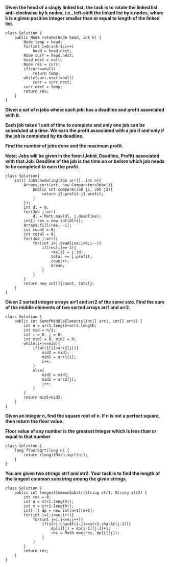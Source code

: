 **Given the head of a singly linked list, the task is to rotate the linked list anti-clockwise by k nodes, i.e., left-shift the linked list by k nodes, where k is a given positive integer smaller than or equal to length of the linked list.**
```
class Solution {
    public Node rotate(Node head, int k) {
        Node temp = head;
        for(int i=0;i<k-1;i++)
            head = head.next;
        Node curr = head.next;
        head.next = null;
        Node res = curr;
        if(curr==null)
            return temp;
        while(curr.next!=null)
            curr = curr.next;
        curr.next = temp;
        return res;
    }
}
```
**Given a set of n jobs where each jobi has a deadline and profit associated with it.**

**Each job takes 1 unit of time to complete and only one job can be scheduled at a time. We earn the profit associated with a job if and only if the job is completed by its deadline.**

**Find the number of jobs done and the maximum profit.**

**Note: Jobs will be given in the form (Jobid, Deadline, Profit) associated with that Job. Deadline of the job is the time on or before which job needs to be completed to earn the profit.**
```
class Solution{
    int[] JobScheduling(Job arr[], int n){
        Arrays.sort(arr, new Comparator<Job>(){
            public int compare(Job j1, Job j2){
                return j2.profit-j1.profit;
            }
        });
        int dl = 0;
        for(Job j:arr)
            dl = Math.max(dl, j.deadline);
        int[] res = new int[dl+1];
        Arrays.fill(res, -1);
        int count = 0;
        int total = 0;
        for(Job j:arr){
            for(int i=j.deadline;i>0;i--){
                if(res[i]==-1){
                    res[i] = j.id;
                    total += j.profit;
                    count++;
                    break;
                }
            }
        }
        return new int[]{count, total};
    }
}
```
**Given 2 sorted integer arrays arr1 and arr2 of the same size. Find the sum of the middle elements of two sorted arrays arr1 and arr2.**
```
class Solution {
    public int SumofMiddleElements(int[] arr1, int[] arr2) {
        int n = arr1.length+arr2.length;
        int mid = n/2;
        int i = 0, j = 0;
        int mid1 = 0, mid2 = 0;
        while(i+j<=mid){
            if(arr1[i]<arr2[j]){
                mid2 = mid1;
                mid1 = arr1[i];
                i++;
            }
            else{
                mid2 = mid1;
                mid1 = arr2[j];
                j++;
            }
        }
        return mid1+mid2;
    }
}
```
**Given an integer n, find the square root of n. If n is not a perfect square, then return the floor value.**

**Floor value of any number is the greatest Integer which is less than or equal to that number**
```
class Solution {
    long floorSqrt(long n) {
        return (long)(Math.sqrt(n));
    }
}
```
**You are given two strings str1 and str2. Your task is to find the length of the longest common substring among the given strings.**
```
class Solution {
    public int longestCommonSubstr(String str1, String str2) {
        int res = 0;
        int n = str1.length();
        int m = str2.length();
        int[][] dp = new int[n+1][m+1];
        for(int i=1;i<=n;i++){
            for(int j=1;j<=m;j++){
                if(str1.charAt(i-1)==str2.charAt(j-1)){
                    dp[i][j] = dp[i-1][j-1]+1;
                    res = Math.max(res, dp[i][j]);
                }   
            }
        }
        return res;
    }
}
```

